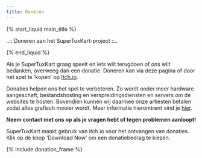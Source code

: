 ```yaml
---
title: Doneren
---
```

{% start_liquid main_title %}

..:: Doneren aan het SuperTuxKart-project ::..

{% end_liquid %}

Als je SuperTuxKart graag speelt en iets wilt terugdoen of ons wilt bedanken, overweeg dan een donatie. Doneren kan via deze pagina of door het spel te ‘kopen’ op [Itch.io](https://supertuxkart.itch.io/supertuxkart).

Donaties helpen ons het spel te verbeteren. Zo wordt onder meer hardware aangeschaft, bestandshosting en verspreidingsdiensten en servers om de websites te hosten. Bovendien kunnen wij daarmee onze artiesten betalen zodat alles grafisch mooier wordt. Meer informatie hieromtrent vind je [hier](Donation_Policy).

**Neem contact met ons op als je vragen hebt of tegen problemen aanloopt!**

SuperTuxKart maakt gebruik van itch.io voor het ontvangen van donaties. Klik op de knop ‘Download Now’ om een donatiebedrag te kiezen.

{% include donation_frame %}
